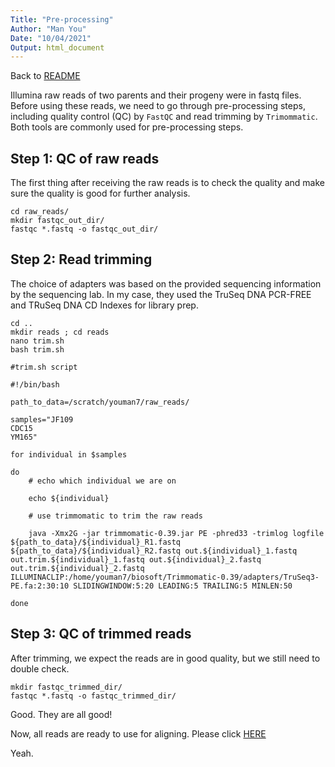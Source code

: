 ```yaml
---
Title: "Pre-processing"
Author: "Man You"
Date: "10/04/2021"
Output: html_document
---
```

Back to [README](https://github.com/manyou7/bio722_project_genomic_variations/blob/01e4810d1d0725e7a8bde9d12f16d0368fbc6666/README.md)

Illumina raw reads of two parents and their progeny were in fastq files. Before using these reads, we need to go through pre-processing steps, including quality control (QC) by ```FastQC``` and read trimming by ```Trimommatic```. Both tools are commonly used for pre-processing steps.

## Step 1: QC of raw reads

The first thing after receiving the raw reads is to check the quality and make sure the quality is good for further analysis.

```{bash}
cd raw_reads/
mkdir fastqc_out_dir/
fastqc *.fastq -o fastqc_out_dir/
```

## Step 2: Read trimming

The choice of adapters was based on the provided sequencing information by the sequencing lab. In my case, they used the TruSeq DNA PCR-FREE and TRuSeq DNA CD Indexes for library prep.

```{bash}
cd ..
mkdir reads ; cd reads
nano trim.sh
bash trim.sh
```

```{bash}
#trim.sh script

#!/bin/bash

path_to_data=/scratch/youman7/raw_reads/

samples="JF109
CDC15
YM165"

for individual in $samples

do
    # echo which individual we are on 
    
    echo ${individual}
    
    # use trimmomatic to trim the raw reads
    
    java -Xmx2G -jar trimmomatic-0.39.jar PE -phred33 -trimlog logfile 
${path_to_data}/${individual}_R1.fastq ${path_to_data}/${individual}_R2.fastq out.${individual}_1.fastq out.trim.${individual}_1.fastq out.${individual}_2.fastq out.trim.${individual}_2.fastq ILLUMINACLIP:/home/youman7/biosoft/Trimmomatic-0.39/adapters/TruSeq3-PE.fa:2:30:10 SLIDINGWINDOW:5:20 LEADING:5 TRAILING:5 MINLEN:50

done
```

## Step 3: QC of trimmed reads

After trimming, we expect the reads are in good quality, but we still need to double check. 

```{bash}
mkdir fastqc_trimmed_dir/
fastqc *.fastq -o fastqc_trimmed_dir/
```

Good. They are all good!

Now, all reads are ready to use for aligning. Please click [HERE](https://github.com/manyou7/bio722_project_genomic_variations/blob/01e4810d1d0725e7a8bde9d12f16d0368fbc6666/2_mapping.md)

Yeah.

